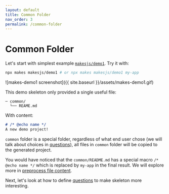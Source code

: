 ```yaml
---
layout: default
title: Common Folder
nav_order: 3
permalink: /common-folder
---
```


# Common Folder

Let's start with simplest example [`makesjs/demo1`](https://github.com/makesjs/demo1). Try it with:

```bash
npx makes makesjs/demo1 # or npx makes makesjs/demo1 my-app
```

![makes-demo1 screenshot]({{ site.baseurl }}/assets/makes-demo1.gif)

This demo skeleton only provided a single useful file:

```
─ common/
  └── REAME.md
```

With content:
```md
# /* @echo name */
A new demo project!
```

`common` folder is a special folder, regardless of what end user chose (we will talk about choices in [questions](questions)), all files in `common` folder will be copied to the generated project.

You would have noticed that the `common/README.md` has a special macro `/* @echo name */` which is replaced by `my-app` in the final result. We will explore more in [preprocess file content](preprocess-file-content).

Next, let's look at how to define [questions](questions) to make skeleton more interesting.
